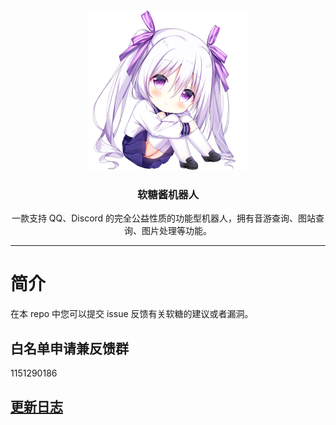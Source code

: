<div align="center">
  <img width="256" src="favicon-large.png" alt="logo">

### 软糖酱机器人

一款支持 QQ、Discord 的完全公益性质的功能型机器人，拥有音游查询、图站查询、图片处理等功能。

----
</div>

# 简介
在本 repo 中您可以提交 issue 反馈有关软糖的建议或者漏洞。

## 白名单申请兼反馈群
1151290186

## [更新日志](https://github.com/JoinChang/LxBot-QQ/releases)
